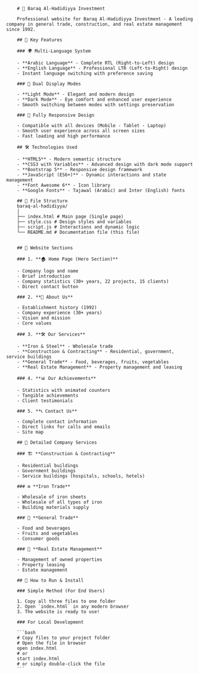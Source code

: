        # 🌟 Baraq Al-Hadidiyya Investment

        Professional website for Baraq Al-Hadidiyya Investment - A leading company in general trade, construction, and real estate management since 1992.

        ## 🚀 Key Features

        ### 🌍 Multi-Language System

        - **Arabic Language** - Complete RTL (Right-to-Left) design
        - **English Language** - Professional LTR (Left-to-Right) design
        - Instant language switching with preference saving

        ### 🎨 Dual Display Modes

        - **Light Mode** - Elegant and modern design
        - **Dark Mode** - Eye comfort and enhanced user experience
        - Smooth switching between modes with settings preservation

        ### 📱 Fully Responsive Design

        - Compatible with all devices (Mobile - Tablet - Laptop)
        - Smooth user experience across all screen sizes
        - Fast loading and high performance

        ## 🛠 Technologies Used

        - **HTML5** - Modern semantic structure
        - **CSS3 with Variables** - Advanced design with dark mode support
        - **Bootstrap 5** - Responsive design framework
        - **JavaScript (ES6+)** - Dynamic interactions and state management
        - **Font Awesome 6** - Icon library
        - **Google Fonts** - Tajawal (Arabic) and Inter (English) fonts

        ## 📁 File Structure
        baraq-al-hadidiyya/
        │
        ├── index.html # Main page (Single page)
        ├── style.css # Design styles and variables
        ├── script.js # Interactions and dynamic logic
        └── README.md # Documentation file (this file)


        ## 🎯 Website Sections

        ### 1. **🏠 Home Page (Hero Section)**

        - Company logo and name
        - Brief introduction
        - Company statistics (30+ years, 22 projects, 15 clients)
        - Direct contact button

        ### 2. **👥 About Us**

        - Establishment history (1992)
        - Company experience (30+ years)
        - Vision and mission
        - Core values

        ### 3. **🛠 Our Services**

        - **Iron & Steel** - Wholesale trade
        - **Construction & Contracting** - Residential, government, service buildings
        - **General Trade** - Food, beverages, fruits, vegetables
        - **Real Estate Management** - Property management and leasing

        ### 4. **📊 Our Achievements**

        - Statistics with animated counters
        - Tangible achievements
        - Client testimonials

        ### 5. **📞 Contact Us**

        - Complete contact information
        - Direct links for calls and emails
        - Site map

        ## 💼 Detailed Company Services

        ### 🏗 **Construction & Contracting**

        - Residential buildings
        - Government buildings
        - Service buildings (hospitals, schools, hotels)

        ### ⚙️ **Iron Trade**

        - Wholesale of iron sheets
        - Wholesale of all types of iron
        - Building materials supply

        ### 🛒 **General Trade**

        - Food and beverages
        - Fruits and vegetables
        - Consumer goods

        ### 🏢 **Real Estate Management**

        - Management of owned properties
        - Property leasing
        - Estate management

        ## 🚀 How to Run & Install

        ### Simple Method (For End Users)

        1. Copy all three files to one folder
        2. Open `index.html` in any modern browser
        3. The website is ready to use!

        ### For Local Development

        ```bash
        # Copy files to your project folder
        # Open the file in browser
        open index.html
        # or
        start index.html
        # or simply double-click the file
        ```

